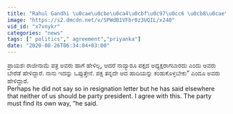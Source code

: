 ```yaml
---
title: "Rahul Gandhi \u0cae\u0cbe\u0ca4\u0cbf\u0c97\u0cc6 \u0cb8\u0cae\u0ccd\u0cae\u0ca4 \u0cb8\u0cc2\u0c9a\u0cbf\u0cb8\u0cbf\u0ca6 Priyanka Gandhi \u0cb5\u0cbe\u0ca6\u0ccd\u0cb0\u0cbe Oneindia Kannada"
image: "https://s2.dmcdn.net/v/SPWdB1VFbr0z3UQIL/x240"
vid_id: "x7vnykr"
categories: "news"
tags: [" politics"," agreement","priyanka"]
date: "2020-08-26T06:34:04+03:00"
---
```

ಪ್ರಾಯಶಃ  ರಾಜೀನಾಮೆ ಪತ್ರ ಅವರು ಹಾಗೆ ಹೇಳಿಲ್ಲ, ಆದರೆ  ನಾವ್ಯಾರೂ ಪಕ್ಷದ ಅಧ್ಯಕ್ಷರಾಗಬಾರದು ಎಂದು  ಅವರು ಬೇರೆಡೆ ಹೇಳಿದ್ದಾರೆ. ನಾನು ಇದನ್ನು ಒಪ್ಪುತ್ತೇನೆ. ಪಕ್ಷ ತನ್ನದೇ ಆದ ಹಾದಿಯನ್ನು ಕಂಡುಕೊಳ್ಳಬೇಕು” ಎಂದೂ ಅವರು ಹೇಳಿದ್ದಾರೆ.  <br>Perhaps he did not say so in resignation letter but he has said elsewhere that neither of us should be party president.  I agree with this.  The party must find its own way, ”he said.
